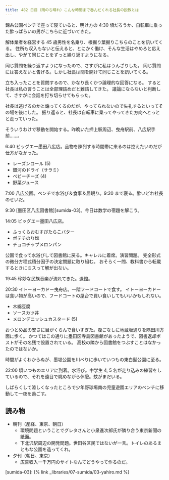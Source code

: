 ```yaml
---
title: 482 日目（雨のち晴れ）こんな時間まで呑んだくれる社長の説教とは
---
```


錦糸公園ベンチで座って寝ていると、明け方の 4:30 頃だろうか、自転車に乗った酔っぱらいの男がこちらに近づいてきた。

解体業者を経営する 45 歳男性を名乗り、根掘り葉掘りこちらのことを訊いてくる。
住所も収入もないと伝えると、とにかく働け、そんな生活はやめろと応え出し、やがて同じことをずっと繰り返すようになる。

同じ質問を繰り返すようになったので、さすがに私はうんざりした。
同じ質問には答えないと告げる。しかし社長は間を開けて同じことを訊いてくる。

立ち入ったことを質問するので、かなり長くかつ論理的な回答になる。
すると社長は私の言うことは全部理詰めだと難詰してきた。
議論にならないと判断して、さすがに会話を打ち切らせてもらった。

社長は逃げるのかと煽ってくるのだが、やってられないので失礼するといってその場を後にした。
振り返ると、社長は自転車に乗ってやってきた方向へとっとと走っていった。

そういうわけで移動を開始する。昨晩いた押上駅周辺、曳舟駅前、八広駅手前……。

6:40 ビッグエー墨田八広店。品物を陳列する時間帯に来るのは控えたいのだが仕方がなかった。

* レーズンロール (5)
* 銀河のドライ（サラミ）
* ベビーチーズ (4)
* 野菜ジュース

7:00 八広公園。ベンチで水浴び＆食事＆居眠り。9:20 まで寝る。酔いどれ社長のせいだ。

9:30 [墨田区八広図書館][sumida-03]。今日は数学の宿題を解こう。

14:05 ビッグエー墨田八広店。

* ふっくらおむすびたらこバター
* ポテチのり塩
* チョコチップメロンパン

公園で食って水浴びして図書館に戻る。キャレルに着席。演習問題。
完全形式の微分方程式積分因子の決定問題に取り組む。
おそらく一問、教科書から転載するときにミスって解が出ない。

19:45 珍妙な民族音楽が流れてきた。退館。

20:30 イトーヨーカドー曳舟店。一階フードコートで食す。
イトーヨーカドーは食い物が高いので、フードコートの屋台で買い食いしてもいいかもしれない。

* 木綿豆腐
* ソースカツ丼
* メロンデニッシュカスタード (5)

おつとめ品の安さに目がくらんで食いすぎた。腹ごなしに地蔵坂通りを隅田川方面に歩く。
かつてはこの通りに墨田区寺島図書館があったようで、図書返却ポストがその名残で設置されている。
高校の隣から図書館をつぶすことはなかったのではないか。

時間がよくわからぬが、墨堤公園を川べりに歩いていつもの東白髭公園に至る。

22:00 頃いつものエリアに到着。水浴び。中学生 4, 5 名が走り込みの練習をしているので、それを遠目で眺めながら休憩。蚊がまだいる。

しばらくして涼しくなったところで少年野球場南の児童遊園エリアのベンチに移動して一夜を過ごす。

## 読み物

* 朝刊（産経、東京、朝日）
  * 環境問題ということでグレタさんと小泉進次郎氏が隣り合う東京新聞の紙面。
  * 下北沢駅周辺の開発問題。世田谷区民ではないが一言。トイレのあるまともな公園を造ってくれ。
* 夕刊（朝日、東京）
  * 広告収入一千万円のサイトなんてどうやって作るのだ。

[sumida-03]: {% link _libraries/07-sumida/03-yahiro.md %}
